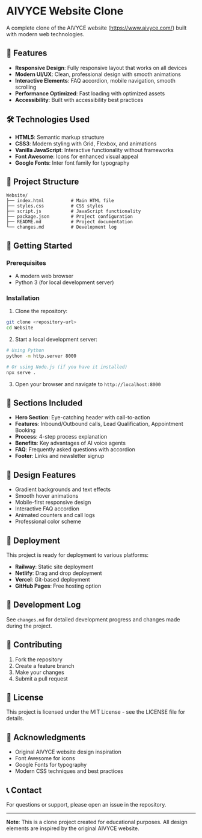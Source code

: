 # AIVYCE Website Clone

A complete clone of the AIVYCE website (https://www.aivyce.com/) built with modern web technologies.

## 🚀 Features

- **Responsive Design**: Fully responsive layout that works on all devices
- **Modern UI/UX**: Clean, professional design with smooth animations
- **Interactive Elements**: FAQ accordion, mobile navigation, smooth scrolling
- **Performance Optimized**: Fast loading with optimized assets
- **Accessibility**: Built with accessibility best practices

## 🛠️ Technologies Used

- **HTML5**: Semantic markup structure
- **CSS3**: Modern styling with Grid, Flexbox, and animations
- **Vanilla JavaScript**: Interactive functionality without frameworks
- **Font Awesome**: Icons for enhanced visual appeal
- **Google Fonts**: Inter font family for typography

## 📁 Project Structure

```
Website/
├── index.html          # Main HTML file
├── styles.css          # CSS styles
├── script.js           # JavaScript functionality
├── package.json        # Project configuration
├── README.md           # Project documentation
└── changes.md          # Development log
```

## 🚀 Getting Started

### Prerequisites

- A modern web browser
- Python 3 (for local development server)

### Installation

1. Clone the repository:
```bash
git clone <repository-url>
cd Website
```

2. Start a local development server:
```bash
# Using Python
python -m http.server 8000

# Or using Node.js (if you have it installed)
npx serve .
```

3. Open your browser and navigate to `http://localhost:8000`

## 📱 Sections Included

- **Hero Section**: Eye-catching header with call-to-action
- **Features**: Inbound/Outbound calls, Lead Qualification, Appointment Booking
- **Process**: 4-step process explanation
- **Benefits**: Key advantages of AI voice agents
- **FAQ**: Frequently asked questions with accordion
- **Footer**: Links and newsletter signup

## 🎨 Design Features

- Gradient backgrounds and text effects
- Smooth hover animations
- Mobile-first responsive design
- Interactive FAQ accordion
- Animated counters and call logs
- Professional color scheme

## 🚀 Deployment

This project is ready for deployment to various platforms:

- **Railway**: Static site deployment
- **Netlify**: Drag and drop deployment
- **Vercel**: Git-based deployment
- **GitHub Pages**: Free hosting option

## 📝 Development Log

See `changes.md` for detailed development progress and changes made during the project.

## 🤝 Contributing

1. Fork the repository
2. Create a feature branch
3. Make your changes
4. Submit a pull request

## 📄 License

This project is licensed under the MIT License - see the LICENSE file for details.

## 🙏 Acknowledgments

- Original AIVYCE website design inspiration
- Font Awesome for icons
- Google Fonts for typography
- Modern CSS techniques and best practices

## 📞 Contact

For questions or support, please open an issue in the repository.

---

**Note**: This is a clone project created for educational purposes. All design elements are inspired by the original AIVYCE website.
